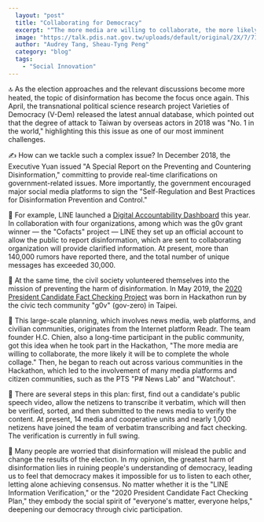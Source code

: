 ```yaml
---
  layout: "post"
  title: "Collaborating for Democracy"
  excerpt: "“The more media are willing to collaborate, the more likely it will be to complete the whole collage.”"
  image: "https://talk.pdis.nat.gov.tw/uploads/default/original/2X/7/7174287ad0e4063fdb6b84ac8882406c3c6805be.jpeg"
  author: "Audrey Tang, Sheau-Tyng Peng"
  category: "blog"
  tags: 
    - "Social Innovation"
---
```


🔝 As the election approaches and the relevant discussions become more heated, the topic of disinformation has become the focus once again. This April, the transnational political science research project Varieties of Democracy (V-Dem) released the latest annual database, which pointed out that the degree of attack to Taiwan by overseas actors in 2018 was "No. 1 in the world," highlighting this this issue as one of our most imminent challenges.

✍️ How can we tackle such a complex issue? In December 2018, the Executive Yuan issued "A Special Report on the Preventing and Countering Disinformation," committing to provide real-time clarifications on government-related issues. More importantly, the government encouraged major social media platforms to sign the "Self-Regulation and Best Practices for Disinformation Prevention and Control."

🔢 For example, LINE launched a [Digital Accountability Dashboard](https://fact-checker.line.me/) this year. In collaboration with four organizations, among which was the g0v grant winner — the "Cofacts" project — LINE they set up an official account to allow the public to report disinformation, which are sent to collaborating organization will provide clarified information. At present, more than 140,000 rumors have reported there, and the total number of unique messages has exceeded 30,000.

🤹 At the same time, the civil society volunteered themselves into the mission of preventing the harm of disinformation. In May 2019, the [2020 President Candidate Fact Checking Project](https://www.readr.tw/project/fact-check-2020) was born in Hackathon run by the civic tech community "g0v" (gov-zero) in Taipei.

🧩 This large-scale planning, which involves news media, web platforms, and civilian communities, originates from the Internet platform Readr. The team founder H.C. Chien, also a long-time participant in the public community, got this idea when he took part in the Hackathon, "The more media are willing to collaborate, the more likely it will be to complete the whole collage." Then, he began to reach out across various communities in the Hackathon, which led to the involvement of many media platforms and citizen communities, such as the PTS "P# News Lab" and "Watchout".

🚧 There are several steps in this plan: first, find out a candidate's public speech video, allow the netizens to transcribe it verbatim, which will then be verified, sorted, and then submitted to the news media to verify the content. At present, 14 media and cooperative units and nearly 1,000 netizens have joined the team of verbatim transcribing and fact checking. The verification is currently in full swing.

🗽 Many people are worried that disinformation will mislead the public and change the results of the election. In my opinion, the greatest harm of disinformation lies in ruining people's understanding of democracy, leading us to feel that democracy makes it impossible for us to listen to each other, letting alone achieving consensus. No matter whether it is the "LINE Information Verification," or the "2020 President Candidate Fact Checking Plan," they embody the social spirit of "everyone's matter, everyone helps," deepening our democracy through civic participation.
